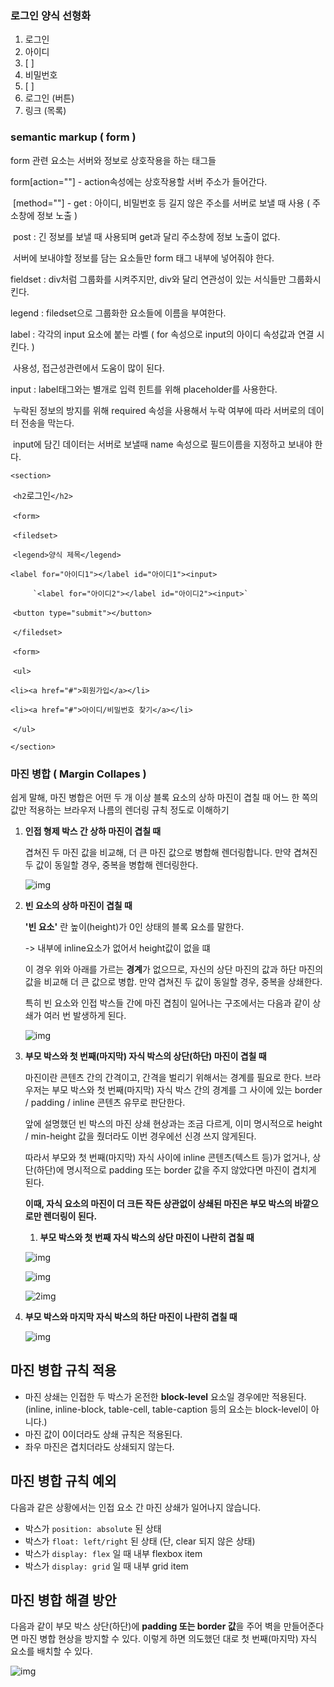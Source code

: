 ### 로그인 양식 선형화

1. 로그인
2. 아이디
3. [     ]
4. 비밀번호
5. [     ]
6. 로그인 (버튼)
7. 링크 (목록)



### semantic markup ( form )

form 관련 요소는 서버와 정보로 상호작용을 하는 태그들

form[action=""] - action속성에는 상호작용할 서버 주소가 들어간다.

​		 [method=""] - get : 아이디, 비밀번호 등 길지 않은 주소를 서버로 보낼 때 사용 ( 주소창에 정보 노출 )

​								post : 긴 정보를 보낼 때 사용되며 get과 달리 주소창에 정보 노출이 없다. 

​	                           서버에 보내야할 정보를 담는 요소들만 form 태그 내부에 넣어줘야 한다.

fieldset : div처럼 그룹화를 시켜주지만, div와 달리 연관성이 있는 서식들만 그룹화시킨다.

legend : filedset으로 그룹화한 요소들에 이름을 부여한다.

label : 각각의 input 요소에 붙는 라벨 ( for 속성으로 input의 아이디 속성값과 연결 시킨다. )

​			사용성, 접근성관련에서 도움이 많이 된다.

input : label태그와는 별개로 입력 힌트를 위해 placeholder를 사용한다.

​            누락된 정보의 방지를 위해 required 속성을 사용해서 누락 여부에 따라 서버로의 데이터 전송을 막는다.

​			input에 담긴 데이터는 서버로 보낼때 name 속성으로 필드이름을 지정하고 보내야 한다.



 `<section>`

​	`<h2`로그인`</h2>`

​	`<form>`

​		`<filedset>`

​			`<legend>양식 제목</legend>`

​			`<label for="아이디1"></label id="아이디1"><input>`

   		 `<label for="아이디2"></label id="아이디2"><input>`

​			`<button type="submit"></button>`

​		`</filedset>`

​    `<form>`

​     `<ul>`

​         `<li><a href="#">회원가입</a></li>`

​         `<li><a href="#">아이디/비밀번호 찾기</a></li>`

​    `</ul>`

`</section>`



### 마진 병합 ( Margin Collapes )

쉽게 말해, 마진 병합은 어떤 두 개 이상 블록 요소의 상하 마진이 겹칠 때 어느 한 쪽의 값만 적용하는 브라우저 나름의 렌더링 규칙 정도로 이해하기

1. **인접 형제 박스 간 상하 마진이 겹칠 때**

   겹쳐진 두 마진 값을 비교해, 더 큰 마진 값으로 병합해 렌더링합니다. 만약 겹쳐진 두 값이 동일할 경우, 중복을 병합해 렌더링한다.

   ![img](https://media.vlpt.us/post-images/raram2/97e16a40-121f-11ea-aaba-65695302c179/01-margin-collapsing-sibling-case.png)

   

   

2. **빈 요소의 상하 마진이 겹칠 때**

   **'빈 요소'** 란 높이(height)가 0인 상태의 블록 요소를 말한다.

    -> 내부에 inline요소가 없어서 height값이 없을 떄

   이 경우 위와 아래를 가르는 **경계**가 없으므로, 자신의 상단 마진의 값과 하단 마진의 값을 비교해 더 큰 값으로 병합. 만약 겹쳐진 두 값이 동일할 경우, 중복을 상쇄한다. 

   특히 빈 요소와 인접 박스들 간에 마진 겹침이 일어나는 구조에서는 다음과 같이 상쇄가 여러 번 발생하게 된다.

   ![img](https://media.vlpt.us/post-images/raram2/ffac75c0-121f-11ea-aaba-65695302c179/02-margin-collapsing-emptybox-case.png)

   

   

3. **부모 박스와 첫 번째(마지막) 자식 박스의 상단(하단) 마진이 겹칠 때**

   마진이란 콘텐츠 간의 간격이고, 간격을 벌리기 위해서는 경계를 필요로 한다. 브라우저는 부모 박스와 첫 번째(마지막) 자식 박스 간의 경계를 그 사이에 있는 border / padding / inline 콘텐츠 유무로 판단한다.

    앞에 설명했던 빈 박스의 마진 상쇄 현상과는 조금 다르게, 이미 명시적으로 height / min-height 값을 줬더라도 이번 경우에선 신경 쓰지 않게된다.

   따라서 부모와 첫 번째(마지막) 자식 사이에 inline 콘텐츠(텍스트 등)가 없거나, 상단(하단)에 명시적으로 padding 또는 border 값을 주지 않았다면 마진이 겹치게 된다. 

   

   **이때, 자식 요소의 마진이 더 크든 작든 상관없이 상쇄된 마진은 부모 박스의 바깥으로만 렌더링이 된다.**

   

   1. **부모 박스와 첫 번째 자식 박스의 상단 마진이 나란히 겹칠 때**

   ![img](https://media.vlpt.us/post-images/raram2/3bc26dc0-1221-11ea-aaba-65695302c179/03-margin-collapsing-firstchild-case1.png)

   ![img](https://media.vlpt.us/post-images/raram2/3f05b1e0-1221-11ea-aaba-65695302c179/04-margin-collapsing-firstchild-case2.png)

   ![2img](https://media.vlpt.us/post-images/raram2/42b57370-1221-11ea-aaba-65695302c179/05-margin-collapsing-firstchild-case3.png)

2. **부모 박스와 마지막 자식 박스의 하단 마진이 나란히 겹칠 때**

   ![img](https://media.vlpt.us/post-images/raram2/59ea9cf0-1221-11ea-aaba-65695302c179/06-margin-collapsing-lastchild-case.png)





## 마진 병합 규칙 적용

- 마진 상쇄는 인접한 두 박스가 온전한 **block-level** 요소일 경우에만 적용된다.
  (inline, inline-block, table-cell, table-caption 등의 요소는 block-level이 아니다.)
- 마진 값이 0이더라도 상쇄 규칙은 적용된다.
- 좌우 마진은 겹치더라도 상쇄되지 않는다.

## 마진 병합 규칙 예외

다음과 같은 상황에서는 인접 요소 간 마진 상쇄가 일어나지 않습니다.

- 박스가 `position: absolute` 된 상태
- 박스가 `float: left/right` 된 상태 (단, clear 되지 않은 상태)
- 박스가 `display: flex` 일 때 내부 flexbox item
- 박스가 `display: grid` 일 때 내부 grid item

## 마진 병합 해결 방안

다음과 같이 부모 박스 상단(하단)에 **padding 또는 border 값**을 주어 벽을 만들어준다면 마진 병합 현상을 방지할 수 있다. 이렇게 하면 의도했던 대로 첫 번째(마지막) 자식 요소를 배치할 수 있다.

![img](https://media.vlpt.us/post-images/raram2/62855f30-1221-11ea-aaba-65695302c179/07-margin-collapsing-recomm-case.png)



